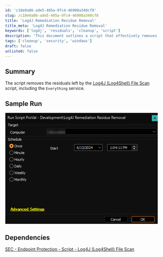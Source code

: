 ```yaml
---
id: 'c18e0a86-ade5-405a-9fc4-46908a340cf8'
slug: /c18e0a86-ade5-405a-9fc4-46908a340cf8
title: 'Log4J Remediation Residue Removal'
title_meta: 'Log4J Remediation Residue Removal'
keywords: ['log4j', 'residuals', 'cleanup', 'script']
description: 'This document outlines a script that effectively removes residuals left by the Log4J (Log4Shell) File Scan script, including the cleanup of the Everything service. It provides a summary, sample run, and dependencies for successful execution.'
tags: ['cleanup', 'security', 'windows']
draft: false
unlisted: false
---
```


## Summary

The script removes the residuals left by the [Log4J (Log4Shell) File Scan](/docs/a8eab72d-3794-4808-9009-b01bf3c9bcba) script, including the `Everything` service.

## Sample Run

![Sample Run](../../../static/img/docs/c18e0a86-ade5-405a-9fc4-46908a340cf8/image_1.png)

## Dependencies

[SEC - Endpoint Protection - Script - Log4J (Log4Shell) File Scan](/docs/a8eab72d-3794-4808-9009-b01bf3c9bcba)

